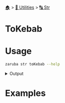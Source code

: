 <!--startTocHeader-->
[🏠](../../README.md) > [🔧 Utilities](../README.md) > [🔠 Str](README.md)
# ToKebab
<!--endTocHeader-->

# Usage


```bash
zaruba str toKebab --help
```
 
<details>
<summary>Output</summary>
 
```````
Turn string into kebab-case

Usage:
  zaruba str toKebab <string> [flags]

Flags:
  -h, --help   help for toKebab
```````
</details>


# Examples



<!--startTocSubtopic-->
<!--endTocSubtopic-->